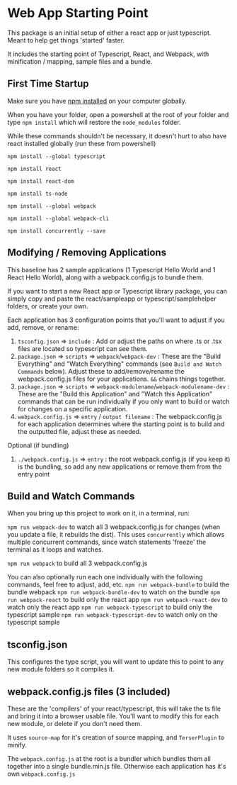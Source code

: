 # Web App Starting Point
This package is an initial setup of either a react app or just typescript.  Meant to help get things 'started' faster.

It includes the starting point of Typescript, React, and Webpack, with minification / mapping, sample files and a bundle.

## First Time Startup
Make sure you have [npm installed](https://www.npmjs.com/get-npm) on your computer globally.

When you have your folder, open a powershell at the root of your folder and type `npm install` which will restore the `node_modules` folder.

While these commands shouldn't be necessary, it doesn't hurt to also have react installed globally (run these from powershell)

`npm install --global typescript`

`npm install react`

`npm install react-dom`

`npm install ts-node`

`npm install --global webpack`

`npm install --global webpack-cli`

`npm install concurrently --save`

## Modifying / Removing Applications
This baseline has 2 sample applications (1 Typescript Hello World and 1 React Hello World), along with a webpack.config.js to bundle them.

If you want to start a new React app or Typescript library package, you can simply copy and paste the react/sampleapp or typescript/samplehelper folders, or create your own.

Each application has 3 configuration points that you'll want to adjust if you add, remove, or rename:

1. `tsconfig.json` => `include` : Add or adjust the paths on where .ts or .tsx files are located so typescript can see them.
1. `package.json` => `scripts` => `webpack`/`webpack-dev` : These are the "Build Everything" and "Watch Everything" commands (see `Build and Watch Commands` below).  Adjust these to add/remove/rename the webpack.config.js files for your applications.  `&&` chains things together.
1. `package.json` => `scripts` => `webpack-modulename`/`webpack-modulename-dev` : These are the "Build this Application" and "Watch this Application" commands that can be run individually if you only want to build or watch for changes on a specific application.
1. `webpack.config.js` => `entry` / `output filename` : The webpack.config.js for each application determines where the starting point is to build and the outputted file, adjust these as needed.

Optional (if bundling)
1. `./webpack.config.js` => `entry` : the root webpack.config.js (if you keep it) is the bundling, so add any new applications or remove them from the entry point


## Build and Watch Commands
When you bring up this project to work on it, in a terminal, run:

`npm run webpack-dev` to watch all 3 webpack.config.js for changes (when you update a file, it rebuilds the dist).  This uses `concurrently` which allows multiple concurrent commands, since watch statements 'freeze' the terminal as it loops and watches.

`npm run webpack` to build all 3 webpack.config.js

You can also optionally run each one individually with the following commands, feel free to adjust, add, etc.
`npm run webpack-bundle` to build the bundle webpack
`npm run webpack-bundle-dev` to watch on the bundle
`npm run webpack-react` to build only the react app
`npm run webpack-react-dev` to watch only the react app
`npm run webpack-typescript` to build only the typescript sample
`npm run webpack-typescript-dev` to watch only on the typescript sample

## tsconfig.json
This configures the type script, you will want to update this to point to any new module folders so it compiles it.

## webpack.config.js files (3 included)
These are the 'compilers' of your react/typescript, this will take the ts file and bring it into a browser usable file.  You'll want to modify this for each new module, or delete if you don't need them.

It uses `source-map` for it's creation of source mapping, and `TerserPlugin` to minify.

The `webpack.config.js` at the root is a bundler which bundles them all together into a single bundle.min.js file.  Otherwise each application has it's own `webpack.config.js`
